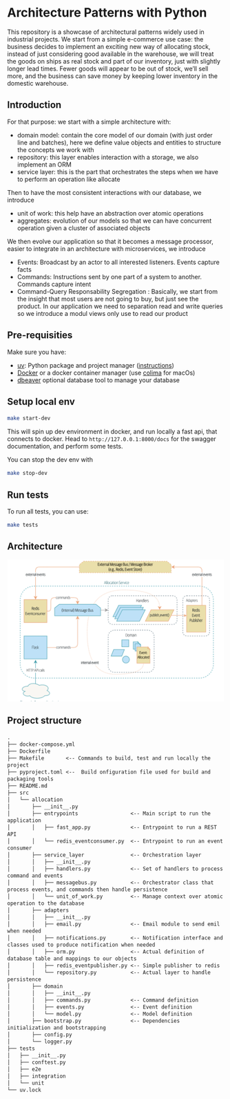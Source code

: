 # Architecture Patterns with Python

This repository is a showcase of architectural patterns widely used in industrial projects.
We start from a simple e-commerce use case:  the business decides to implement an exciting new way of allocating stock, instead of just considering good available in the warehouse, we will treat the goods on ships as real stock and part of our inventory, just with slightly longer lead times. Fewer goods will appear to be out of stock, we’ll sell more, and the business can save money by keeping lower inventory in the domestic warehouse.

## Introduction

For that purpose: we start with a simple architecture with:

* domain model: contain the core model of our domain (with just order line and batches), here we define value objects and entities to structure the concepts we work with
* repository: this layer enables interaction with a storage, we also implement an ORM
* service layer: this is the part that orchestrates the steps when we have to perform an operation like allocate

Then to have the most consistent interactions with our database, we introduce

* unit of work: this help have an abstraction over atomic operations
* aggregates: evolution of our models so that we can have concurrent operation given a cluster of associated objects

We then evolve our application so that it becomes a message processor, easier to integrate in an architecture with microservices, we introduce

* Events: Broadcast by an actor to all interested listeners. Events capture facts
* Commands: ​Instructions sent by one part of a system to another. Commands capture intent
* Command-Query Responsability Segregation : Basically, we start from the insight that most users are not going to buy, but just see the product. In our application we need to separation read and write queries so we introduce a modul views only use to read our product

## Pre-requisities

Make sure you have:

* [uv](https://docs.astral.sh/uv/): Python package and project manager ([instructions](https://docs.astral.sh/uv/getting-started/installation/))
* [Docker](https://www.docker.com/get-started/) or a docker container manager (use [colima](https://github.com/abiosoft/colima#installation) for macOs)
* [dbeaver](https://dbeaver.io/) optional database tool to manage your database

## Setup local env

```sh
make start-dev
```

This will spin up dev environment in docker, and run locally a fast api, that connects to docker.
Head to `http://127.0.0.1:8000/docs` for the swagger documentation, and perform some tests.

You can stop the dev env with

```sh
make stop-dev
```

## Run tests

To run all tests, you can use:

```sh
make tests
```

## Architecture

![Component Diagram](./doc/img/allocation_service_message_processor.png)

## Project structure

```text
.
├── docker-compose.yml
├── Dockerfile
├── Makefile       <-- Commands to build, test and run locally the project
├── pyproject.toml <--  Build onfiguration file used for build and packaging tools
├── README.md
├── src
│   └── allocation
│       ├── __init__.py
│       ├── entrypoints                 <-- Main script to run the application
│       │   ├── fast_app.py             <-- Entrypoint to run a REST API
│       │   └── redis_eventconsumer.py  <-- Entrypoint to run an event consumer
│       ├── service_layer               <-- Orchestration layer
│       │   ├── __init__.py
│       │   ├── handlers.py             <-- Set of handlers to process command and events
│       │   ├── messagebus.py           <-- Orchestrator class that process events, and commands then handle persistence
│       │   └── unit_of_work.py         <-- Manage context over atomic operation to the database
│       ├── adapters
│       │   ├── __init__.py
│       │   ├── email.py                <-- Email module to send emil when needed
│       │   ├── notifications.py        <-- Notification interface and classes used to produce notification when needed
│       │   ├── orm.py                  <-- Actual definition of database table and mappings to our objects
│       │   ├── redis_eventpublisher.py <-- Simple publisher to redis
│       │   └── repository.py           <-- Actual layer to handle persistence
│       ├── domain
│       │   ├── __init__.py
│       │   ├── commands.py             <-- Command definition
│       │   ├── events.py               <-- Event definition
│       │   └── model.py                <-- Model definition
│       ├── bootstrap.py                <-- Dependencies initialization and bootstrapping
│       ├── config.py
│       └── logger.py
├── tests
│   ├── __init__.py
│   ├── conftest.py
│   ├── e2e
│   ├── integration
│   └── unit
└── uv.lock
```


